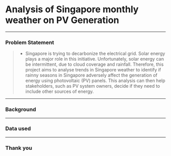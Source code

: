 # Analysis of Singapore monthly weather on PV Generation

---

### Problem Statement

> * Singapore is trying to decarbonize the electrical grid. Solar energy plays a major role in this initiative. Unfortunately, solar energy can be intermittent, due to cloud coverage and rainfall. Therefore, this project aims to analyse trends in Singapore weather to identify if rainny seasons in Singapore adversely affect the generation of energy using photovoltaic (PV) panels. This analysis can then help stakeholders, such as PV system owners, decide if they need to include other sources of energy.   

---

### Background

---

### Data used

---

### Thank you
